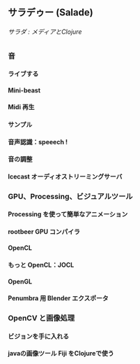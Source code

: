 ## サラデゥー (Salade)
###### サラダ : メディアとClojure

### 音

#### ライブする
#### Mini-beast
#### Midi 再生
#### サンプル
#### 音声認識：speeech !
#### 音の調整
#### Icecast オーディオストリーミングサーバ

### GPU、Processing、ビジュアルツール

#### Processing を使って簡単なアニメーション
#### rootbeer GPU コンパイラ
#### OpenCL
#### もっと OpenCL：JOCL
#### OpenGL
#### Penumbra 用 Blender エクスポータ

### OpenCV と画像処理

#### ビジョンを手に入れる
#### javaの画像ツール Fiji をClojureで使う